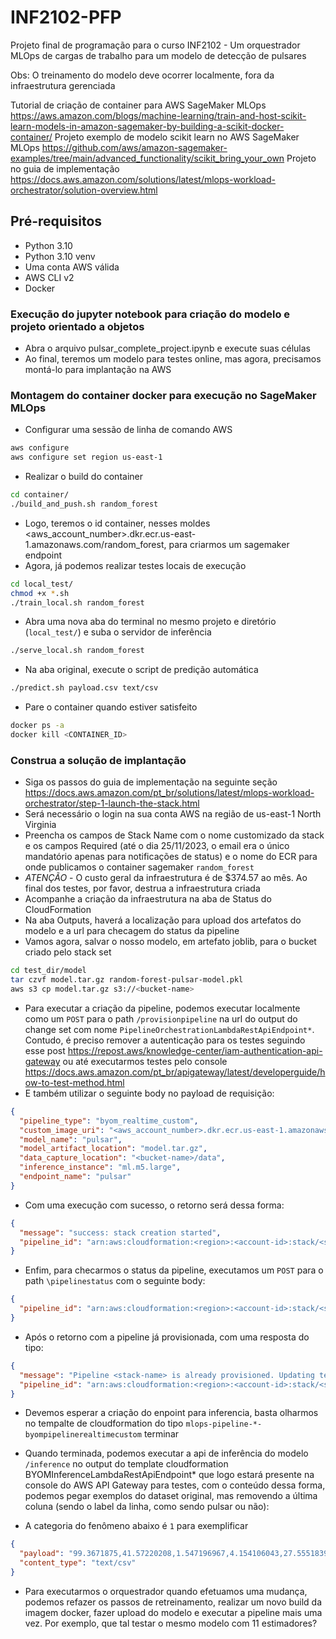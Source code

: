 # INF2102-PFP

Projeto final de programação para o curso INF2102 - Um orquestrador MLOps de cargas de trabalho para um modelo de detecção de pulsares

Obs: O treinamento do modelo deve ocorrer localmente, fora da infraestrutura gerenciada

Tutorial de criação de container para AWS SageMaker MLOps <https://aws.amazon.com/blogs/machine-learning/train-and-host-scikit-learn-models-in-amazon-sagemaker-by-building-a-scikit-docker-container/>
Projeto exemplo de modelo scikit learn no AWS SageMaker MLOps <https://github.com/aws/amazon-sagemaker-examples/tree/main/advanced_functionality/scikit_bring_your_own>
Projeto no guia de implementação <https://docs.aws.amazon.com/solutions/latest/mlops-workload-orchestrator/solution-overview.html>

## Pré-requisitos

- Python 3.10
- Python 3.10 venv
- Uma conta AWS válida
- AWS CLI v2
- Docker

### Execução do jupyter notebook para criação do modelo e projeto orientado a objetos

- Abra o arquivo pulsar_complete_project.ipynb e execute suas células
- Ao final, teremos um modelo para testes online, mas agora, precisamos montá-lo para implantação na AWS

### Montagem do container docker para execução no SageMaker MLOps

- Configurar uma sessão de linha de comando AWS

```bash
aws configure
aws configure set region us-east-1
```

- Realizar o build do container

```bash
cd container/
./build_and_push.sh random_forest
```

- Logo, teremos o id container, nesses moldes <aws_account_number>.dkr.ecr.us-east-1.amazonaws.com/random_forest, para criarmos um sagemaker endpoint
- Agora, já podemos realizar testes locais de execução

```bash
cd local_test/
chmod +x *.sh
./train_local.sh random_forest
```

- Abra uma nova aba do terminal no mesmo projeto e diretório (`local_test/`) e suba o servidor de inferência

```bash
./serve_local.sh random_forest
```

- Na aba original, execute o script de predição automática

```bash
./predict.sh payload.csv text/csv 
```

- Pare o container quando estiver satisfeito

```bash
docker ps -a
docker kill <CONTAINER_ID>
```

### Construa a solução de implantação

- Siga os passos do guia de implementação na seguinte seção <https://docs.aws.amazon.com/pt_br/solutions/latest/mlops-workload-orchestrator/step-1-launch-the-stack.html>
- Será necessário o login na sua conta AWS na região de us-east-1 North Virginia
- Preencha os campos de Stack Name com o nome customizado da stack e os campos Required (até o dia 25/11/2023, o email era o único mandatório apenas para notificações de status) e o nome do ECR para onde publicamos o container sagemaker `random_forest`
- *ATENÇÃO* - O custo geral da infraestrutura é de $374.57 ao mês. Ao final dos testes, por favor, destrua a infraestrutura criada
- Acompanhe a criação da infraestrutura na aba de Status do CloudFormation
- Na aba Outputs, haverá a localização para upload dos artefatos do modelo e a url para checagem do status da pipeline
- Vamos agora, salvar o nosso modelo, em artefato joblib, para o bucket criado pelo stack set

```bash
cd test_dir/model
tar czvf model.tar.gz random-forest-pulsar-model.pkl
aws s3 cp model.tar.gz s3://<bucket-name>
```

- Para executar a criação da pipeline, podemos executar localmente como um `POST` para o path `/provisionpipeline` na url do output do change set com nome `PipelineOrchestrationLambdaRestApiEndpoint*`. Contudo, é preciso remover a autenticação para os testes seguindo esse post <https://repost.aws/knowledge-center/iam-authentication-api-gateway> ou até executarmos testes pelo console <https://docs.aws.amazon.com/pt_br/apigateway/latest/developerguide/how-to-test-method.html>
- E também utilizar o seguinte body no payload de requisição:

```json
{
  "pipeline_type": "byom_realtime_custom",
  "custom_image_uri": "<aws_account_number>.dkr.ecr.us-east-1.amazonaws.com/random_forest",
  "model_name": "pulsar",
  "model_artifact_location": "model.tar.gz",
  "data_capture_location": "<bucket-name>/data",
  "inference_instance": "ml.m5.large",
  "endpoint_name": "pulsar"
}
```

- Com uma execução com sucesso, o retorno será dessa forma:

```json
{
  "message": "success: stack creation started", 
  "pipeline_id": "arn:aws:cloudformation:<region>:<account-id>:stack/<stack-id>"
}
```

- Enfim, para checarmos o status da pipeline, executamos um `POST` para o path `\pipelinestatus` com o seguinte body:

```json
{
  "pipeline_id": "arn:aws:cloudformation:<region>:<account-id>:stack/<stack-id>"
}
```

- Após o retorno com a pipeline já provisionada, com uma resposta do tipo:

```json
{
  "message": "Pipeline <stack-name> is already provisioned. Updating template parameters.", 
  "pipeline_id": "arn:aws:cloudformation:<region>:<account-id>:stack/<stack-id>"
}             
```

- Devemos esperar a criação do enpoint para inferencia, basta olharmos no tempalte de cloudformation do tipo `mlops-pipeline-*-byompipelinerealtimecustom` terminar

- Quando terminada, podemos executar a api de inferência do modelo `/inference` no output do template cloudformation BYOMInferenceLambdaRestApiEndpoint* que logo estará presente na console do AWS API Gateway para testes, com o conteúdo dessa forma, podemos pegar exemplos do dataset original, mas removendo a última coluna (sendo o label da linha, como sendo pulsar ou não):

- A categoria do fenômeno abaixo é `1` para exemplificar

```json
{
  "payload": "99.3671875,41.57220208,1.547196967,4.154106043,27.55518395,61.71901588,2.20880796,3.662680136",
  "content_type": "text/csv"
}
```

- Para executarmos o orquestrador quando efetuamos uma mudança, podemos refazer os passos de retreinamento, realizar um novo build da imagem docker, fazer upload do modelo e executar a pipeline mais uma vez. Por exemplo, que tal testar o mesmo modelo com 11 estimadores?
